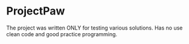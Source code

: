 # ProjectPaw
The project was written ONLY for testing various solutions. Has no use clean code and good practice programming.

